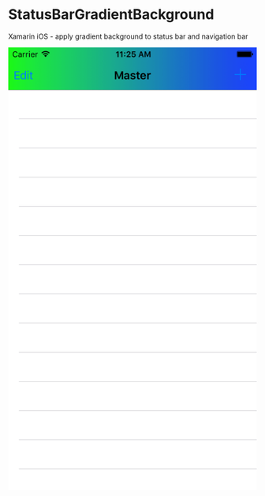 # StatusBarGradientBackground
Xamarin iOS - apply gradient background to status bar and navigation bar

![Alt text](Screenshot/StatusBarGradientBackground.png?raw=true "Screeshot")

